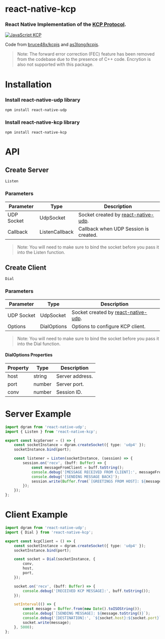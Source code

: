 # react-native-kcp

### React Native Implementation of the [KCP Protocol](kcp).

[![JavaScript KCP](https://img.shields.io/badge/Powered_By-KCP-293C81?style=for-the-badge&logo=JavaScript&logoColor=FFFFFF)](https://reactnative.dev/docs/environment-setup)

Code from [bruce48x/kcpjs](https://github.com/bruce48x/kcpjs) and [as3long/kcpjs](https://github.com/as3long/kcpjs).

> Note: The forward error correction (FEC) feature has been removed from the codebase due to the presence of C++ code. Encrytion is also not supported with this package.

# Installation

### Install react-native-udp library

```
npm install react-native-udp
```

### Install react-native-kcp library

```
npm install react-native-kcp
```

# API

## Create Server

`Listen`

### Parameters

| Parameter  | Type           | Description                                             |
| ---------- | -------------- | ------------------------------------------------------- |
| UDP Socket | UdpSocket      | Socket created by [react-native-udp](react-native-udp). |
| Callback   | ListenCallback | Callback when UDP Session is created.                   |

> Note: You will need to make sure to bind the socket before you pass it into the Listen function.

## Create Client

`Dial`

### Parameters

| Parameter  | Type        | Description                                             |
| ---------- | ----------- | ------------------------------------------------------- |
| UDP Socket | UdpSocket   | Socket created by [react-native-udp](react-native-udp). |
| Options    | DialOptions | Options to configure KCP client.                        |

> Note: You will need to make sure to bind the socket before you pass it into the Dial function.

#### DialOptions Properties

| Property | Type   | Description     |
| -------- | ------ | --------------- |
| host     | string | Server address. |
| port     | number | Server port.    |
| conv     | number | Session ID.     |

# Server Example

```ts
import dgram from 'react-native-udp';
import { Listen } from 'react-native-kcp';

export const kcpServer = () => {
    const socketInstance = dgram.createSocket({ type: 'udp4' });
    socketInstance.bind(port);

    const listener = Listen(socketInstance, (session) => {
        session.on('recv', (buff: Buffer) => {
            const messageFromClient = buff.toString();
            console.debug('[MESSAGE RECEIVED FROM CLIENT]:', messageFromClient);
            console.debug('[SENDING MESSAGE BACK]');
            session.write(Buffer.from(`[GREETINGS FROM HOST]: ${messageFromClient}`));
        });
    });
};
```

# Client Example

```ts
import dgram from 'react-native-udp';
import { Dial } from 'react-native-kcp';

export const kcpClient = () => {
    const socketInstance = dgram.createSocket({ type: 'udp4' });
    socketInstance.bind(port);

    const socket = Dial(socketInstance, {
        conv,
        host,
        port,
    });

    socket.on('recv', (buff: Buffer) => {
        console.debug('[RECEIVED KCP MESSAGE]:', buff.toString());
    });

    setInterval(() => {
        const message = Buffer.from(new Date().toISOString());
        console.debug(`[SENDING MESSAGE]: ${message.toString()}`);
        console.debug('[DESTINATION]:', `${socket.host}:${socket.port}`);
        socket.write(message);
    }, 5000);
};
```

[kcp]: https://github.com/skywind3000/kcp
[react-native-udp]: https://github.com/tradle/react-native-udp/blob/master/README
